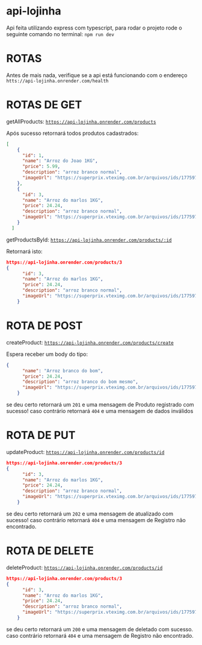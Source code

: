 # api-lojinha


Api feita utilizando express com typescript, para rodar o projeto rode o seguinte comando no terminal: <code>npm run dev</code>


# ROTAS

Antes de mais nada, verifique se a api está funcionando com o endereço <code>htts://api-lojinha.onrender.com/health</code>

# ROTAS DE GET



getAllProducts: <code>https://api-lojinha.onrender.com/products</code>

Após sucesso retornará todos produtos cadastrados: 

```json
[
    {
      "id": 1,
      "name": "Arroz do Joao 1KG",
      "price": 5.99,
      "description": "arroz branco normal",
      "imageUrl": "https://superprix.vteximg.com.br/arquivos/ids/177597-600-600/7896332007380_Arroz_Branco_Carreteiro_1kg--1-.png?v=636662139003500000"
    },
    {
      "id": 3,
      "name": "Arroz do marlos 1KG",
      "price": 24.24,
      "description": "arroz branco normal",
      "imageUrl": "https://superprix.vteximg.com.br/arquivos/ids/177597-600-600/7896332007380_Arroz_Branco_Carreteiro_1kg--1-.png?v=636662139003500000"
    }
  ]
```

getProductsById: <code>https://api-lojinha.onrender.com/products/:id</code>

Retornará isto:

```json
https://api-lojinha.onrender.com/products/3
{
      "id": 3,
      "name": "Arroz do marlos 1KG",
      "price": 24.24,
      "description": "arroz branco normal",
      "imageUrl": "https://superprix.vteximg.com.br/arquivos/ids/177597-600-600/7896332007380_Arroz_Branco_Carreteiro_1kg--1-.png?v=636662139003500000"
    }

```
# ROTA DE POST

createProduct: <code>https://api-lojinha.onrender.com/products/create</code>

Espera receber um body do tipo: 

```json
{
      "name": "Arroz branco do bom",
      "price": 24.24,
      "description": "arroz branco do bom mesmo",
      "imageUrl": "https://superprix.vteximg.com.br/arquivos/ids/177597-600-600/7896332007380_Arroz_Branco_Carreteiro_1kg--1-.png?v=636662139003500000"
    }

```
se deu certo retornará um <code>201</code> e uma mensagem de Produto registrado com sucesso!
caso contrário retornará <code>404</code> e uma mensagem de dados inválidos

# ROTA DE PUT

updateProduct:  <code>https://api-lojinha.onrender.com/products/id</code>

```json
https://api-lojinha.onrender.com/products/3
{
      "id": 3,
      "name": "Arroz do marlos 1KG",
      "price": 24.24,
      "description": "arroz branco normal",
      "imageUrl": "https://superprix.vteximg.com.br/arquivos/ids/177597-600-600/7896332007380_Arroz_Branco_Carreteiro_1kg--1-.png?v=636662139003500000"
    }

```
se deu certo retornará um <code>202</code> e uma mensagem de atualizado com sucesso!
caso contrário retornará <code>404</code> e uma mensagem de Registro não encontrado.

# ROTA DE DELETE

deleteProduct:  <code>https://api-lojinha.onrender.com/products/id</code>

```json
https://api-lojinha.onrender.com/products/3
{
      "id": 3,
      "name": "Arroz do marlos 1KG",
      "price": 24.24,
      "description": "arroz branco normal",
      "imageUrl": "https://superprix.vteximg.com.br/arquivos/ids/177597-600-600/7896332007380_Arroz_Branco_Carreteiro_1kg--1-.png?v=636662139003500000"
    }

```
se deu certo retornará um <code>200</code> e uma mensagem de deletado com sucesso.
caso contrário retornará <code>404</code> e uma mensagem de Registro não encontrado.
